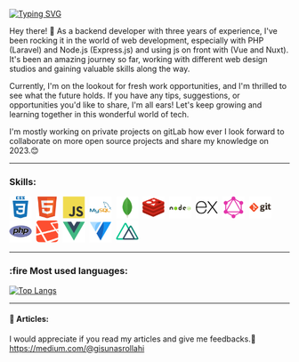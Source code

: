 
[![Typing SVG](https://readme-typing-svg.demolab.com?font=Fira+Code&weight=700&pause=1000&color=F3CDF7&vCenter=true&width=435&lines=Hello+World+!+I'm+gisu+%F0%9F%91%8B)](https://git.io/typing-svg)

<p >
Hey there! 🌟 As a backend developer with three years of experience, I've been rocking it in the world of web development, especially with PHP (Laravel) and Node.js (Express.js) and using js on front with (Vue and Nuxt). It's been an amazing journey so far, working with different web design studios and gaining valuable skills along the way.

Currently, I'm on the lookout for fresh work opportunities, and I'm thrilled to see what the future holds. If you have any tips, suggestions, or opportunities you'd like to share, I'm all ears! Let's keep growing and learning together in this wonderful world of tech. 

I'm mostly working on private projects on gitLab how ever I look forward to collaborate on more open source projects and share my knowledge on 2023.😊
</p>
<hr>

### Skills:

<div>
  <img src="https://github.com/devicons/devicon/blob/master/icons/css3/css3-plain-wordmark.svg"  title="CSS3" alt="CSS" width="40" height="40"/>&nbsp;
  <img src="https://github.com/devicons/devicon/blob/master/icons/html5/html5-original.svg" title="HTML5" alt="HTML" width="40" height="40"/>&nbsp;
  <img src="https://github.com/devicons/devicon/blob/master/icons/javascript/javascript-original.svg" title="JavaScript" alt="JavaScript" width="40" height="40"/>&nbsp;
  <img src="https://github.com/devicons/devicon/blob/master/icons/mysql/mysql-original-wordmark.svg" title="MySQL"  alt="MySQL" width="40" height="40"/>&nbsp;
  <img src="https://github.com/devicons/devicon/blob/master/icons/mongodb/mongodb-original.svg" title="MongoDb"  alt="MongoDb" width="40" height="40"/>&nbsp;
  <img src="https://github.com/devicons/devicon/blob/master/icons/redis/redis-original.svg" title="Redis"  alt="Redis" width="40" height="40"/>&nbsp;
  <img src="https://github.com/devicons/devicon/blob/master/icons/nodejs/nodejs-original-wordmark.svg" title="NodeJS" alt="NodeJS" width="40" height="40"/>&nbsp;
  <img src="https://github.com/devicons/devicon/blob/master/icons/express/express-original.svg" title="expressJs" alt="expressJs" width="40" height="40"/>&nbsp;
  <img src="https://github.com/devicons/devicon/blob/master/icons/graphql/graphql-plain.svg" title="GraphQl" alt="GraphQl" width="40" height="40"/>&nbsp;
  <img src="https://github.com/devicons/devicon/blob/master/icons/git/git-original-wordmark.svg" title="Git" **alt="Git" width="40" height="40"/>&nbsp;
  <img src="https://github.com/devicons/devicon/blob/master/icons/php/php-original.svg" title="php" **alt="php" width="40" height="40"/>&nbsp;
  <img src="https://github.com/devicons/devicon/blob/master/icons/laravel/laravel-plain.svg" title="laravel" **alt="laravel" width="40" height="40"/>&nbsp;
  <img src="https://github.com/devicons/devicon/blob/master/icons/vuejs/vuejs-original.svg" title="vue" **alt="vue" width="40" height="40"/>&nbsp;
  <img src="https://github.com/devicons/devicon/blob/master/icons/vuetify/vuetify-original.svg" title="vue" **alt="vue" width="40" height="40"/>&nbsp;
  <img src="https://github.com/devicons/devicon/blob/master/icons/nuxtjs/nuxtjs-original.svg" title="vue" **alt="vue" width="40" height="40"/>&nbsp;
</div>
<hr>

### :fire Most used languages:
[![Top Langs](https://github-readme-stats.vercel.app/api/top-langs/?username=gisuNasr&layout=compact&theme=vision-friendly-dark)](https://github.com/anuraghazra/github-readme-stats)

<hr>
<h4> 📑 Articles:</h4> 

I would appreciate if you read my articles and give me feedbacks.🌻
<br>
https://medium.com/@gisunasrollahi

